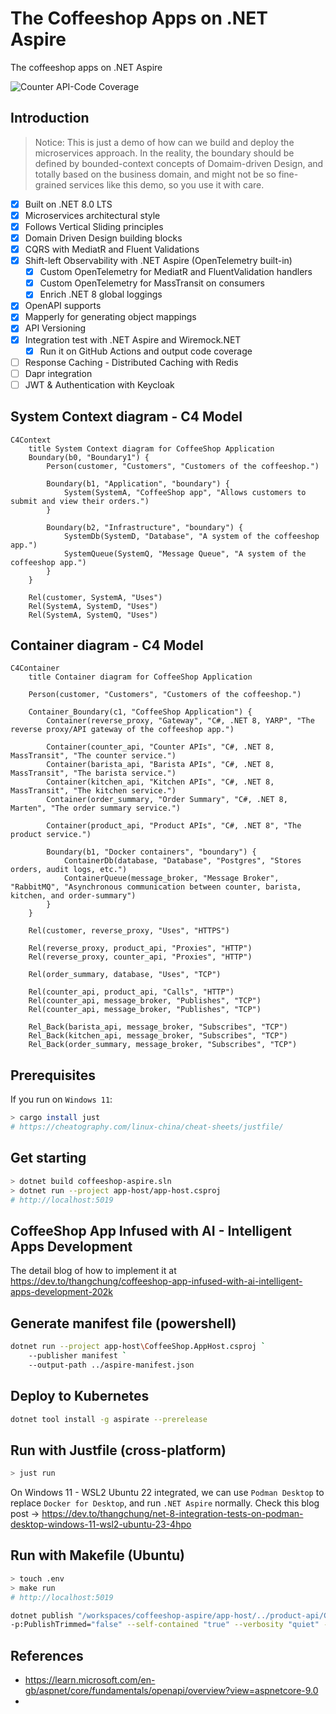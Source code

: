 # The Coffeeshop Apps on .NET Aspire

The coffeeshop apps on .NET Aspire

![Counter API-Code Coverage](https://img.shields.io/badge/Code%20Coverage-73%25-yellow?style=flat)

## Introduction

> Notice: This is just a demo of how can we build and deploy the microservices approach. In the reality, the boundary should be defined by bounded-context concepts of Domaim-driven Design, and totally based on the business domain, and might not be so fine-grained services like this demo, so you use it with care.

- [x] Built on .NET 8.0 LTS
- [x] Microservices architectural style
- [x] Follows Vertical Sliding principles
- [x] Domain Driven Design building blocks
- [x] CQRS with MediatR and Fluent Validations
- [x] Shift-left Observability with .NET Aspire (OpenTelemetry built-in)
	- [x] Custom OpenTelemetry for MediatR and FluentValidation handlers
	- [x] Custom OpenTelemetry for MassTransit on consumers
	- [x] Enrich .NET 8 global loggings
- [x] OpenAPI supports
- [x] Mapperly for generating object mappings
- [x] API Versioning
- [x] Integration test with .NET Aspire and Wiremock.NET
	- [x] Run it on GitHub Actions and output code coverage
- [ ] Response Caching - Distributed Caching with Redis
- [ ] Dapr integration
- [ ] JWT & Authentication with Keycloak

## System Context diagram - C4 Model

```mermaid
C4Context
	title System Context diagram for CoffeeShop Application
	Boundary(b0, "Boundary1") {
		Person(customer, "Customers", "Customers of the coffeeshop.")

		Boundary(b1, "Application", "boundary") {
			System(SystemA, "CoffeeShop app", "Allows customers to submit and view their orders.")
		}

		Boundary(b2, "Infrastructure", "boundary") {
			SystemDb(SystemD, "Database", "A system of the coffeeshop app.")
			SystemQueue(SystemQ, "Message Queue", "A system of the coffeeshop app.")
		}
	}

	Rel(customer, SystemA, "Uses")
	Rel(SystemA, SystemD, "Uses")
	Rel(SystemA, SystemQ, "Uses")
```

## Container diagram - C4 Model

```mermaid
C4Container
	title Container diagram for CoffeeShop Application

	Person(customer, "Customers", "Customers of the coffeeshop.")

	Container_Boundary(c1, "CoffeeShop Application") {
		Container(reverse_proxy, "Gateway", "C#, .NET 8, YARP", "The reverse proxy/API gateway of the coffeeshop app.")

		Container(counter_api, "Counter APIs", "C#, .NET 8, MassTransit", "The counter service.")
		Container(barista_api, "Barista APIs", "C#, .NET 8, MassTransit", "The barista service.")
		Container(kitchen_api, "Kitchen APIs", "C#, .NET 8, MassTransit", "The kitchen service.")
		Container(order_summary, "Order Summary", "C#, .NET 8, Marten", "The order summary service.")

		Container(product_api, "Product APIs", "C#, .NET 8", "The product service.")
		
		Boundary(b1, "Docker containers", "boundary") {
			ContainerDb(database, "Database", "Postgres", "Stores orders, audit logs, etc.")
			ContainerQueue(message_broker, "Message Broker", "RabbitMQ", "Asynchronous communication between counter, barista, kitchen, and order-summary")
		}
	}

	Rel(customer, reverse_proxy, "Uses", "HTTPS")
	
	Rel(reverse_proxy, product_api, "Proxies", "HTTP")
	Rel(reverse_proxy, counter_api, "Proxies", "HTTP")

	Rel(order_summary, database, "Uses", "TCP")
	
	Rel(counter_api, product_api, "Calls", "HTTP")
	Rel(counter_api, message_broker, "Publishes", "TCP")
	Rel(counter_api, message_broker, "Publishes", "TCP")
	
	Rel_Back(barista_api, message_broker, "Subscribes", "TCP")
	Rel_Back(kitchen_api, message_broker, "Subscribes", "TCP")
	Rel_Back(order_summary, message_broker, "Subscribes", "TCP")
```

## Prerequisites

If you run on `Windows 11`: 

```bash
> cargo install just
# https://cheatography.com/linux-china/cheat-sheets/justfile/
```

## Get starting

```sh
> dotnet build coffeeshop-aspire.sln
> dotnet run --project app-host/app-host.csproj
# http://localhost:5019
```

## CoffeeShop App Infused with AI - Intelligent Apps Development

The detail blog of how to implement it at https://dev.to/thangchung/coffeeshop-app-infused-with-ai-intelligent-apps-development-202k

## Generate manifest file (powershell)

```sh
dotnet run --project app-host\CoffeeShop.AppHost.csproj `
    --publisher manifest `
    --output-path ../aspire-manifest.json
```

## Deploy to Kubernetes

```sh
dotnet tool install -g aspirate --prerelease
```

## Run with Justfile (cross-platform)

```sh
> just run
```

On Windows 11 - WSL2 Ubuntu 22 integrated, we can use `Podman Desktop` to replace `Docker for Desktop`, and run `.NET Aspire` normally. Check this blog post -> https://dev.to/thangchung/net-8-integration-tests-on-podman-desktop-windows-11-wsl2-ubuntu-23-4hpo

## Run with Makefile (Ubuntu)

```sh
> touch .env
> make run
# http://localhost:5019
```

```sh
dotnet publish "/workspaces/coffeeshop-aspire/app-host/../product-api/CoffeeShop.ProductApi.csproj" -p:PublishProfile="DefaultContainer" -p:PublishSingleFile="true" 
-p:PublishTrimmed="false" --self-contained "true" --verbosity "quiet" --nologo -r "linux-x64" -p:ContainerRegistry="k3d-myregistry.localhost:12345" -p:ContainerRepository="product-api" -p:ContainerImageTag="latest"
```

## References
- https://learn.microsoft.com/en-gb/aspnet/core/fundamentals/openapi/overview?view=aspnetcore-9.0
- 
